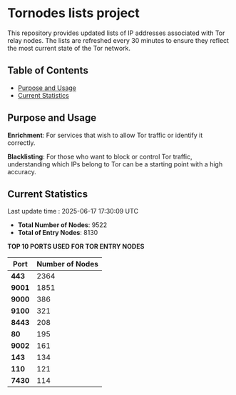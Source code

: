 # Tornodes lists project

This repository provides updated lists of IP addresses associated with Tor relay nodes. The lists are refreshed every 30 minutes to ensure they reflect the most current state of the Tor network.

## Table of Contents

- [Purpose and Usage](#purpose-and-usage)
- [Current Statistics](#current-statistics)


## Purpose and Usage

**Enrichment**: For services that wish to allow Tor traffic or identify it correctly.

**Blacklisting**: For those who want to block or control Tor traffic, understanding which IPs belong to Tor can be a starting point with a high accuracy.

## Current Statistics

Last update time : 2025-06-17 17:30:09 UTC

- **Total Number of Nodes**: 9522
- **Total of Entry Nodes**: 8130

**TOP 10 PORTS USED FOR TOR ENTRY NODES**

| **Port** | **Number of Nodes** |
|------|-----------------|
| **443**   | 2364  |
| **9001**   | 1851  |
| **9000**   | 386  |
| **9100**   | 321  |
| **8443**   | 208  |
| **80**   | 195  |
| **9002**   | 161  |
| **143**   | 134  |
| **110**   | 121  |
| **7430**   | 114  |

